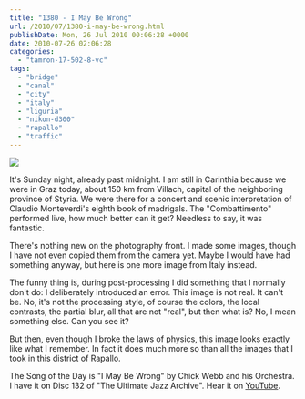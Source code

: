 ```yaml
---
title: "1380 - I May Be Wrong"
url: /2010/07/1380-i-may-be-wrong.html
publishDate: Mon, 26 Jul 2010 00:06:28 +0000
date: 2010-07-26 02:06:28
categories: 
  - "tamron-17-502-8-vc"
tags: 
  - "bridge"
  - "canal"
  - "city"
  - "italy"
  - "liguria"
  - "nikon-d300"
  - "rapallo"
  - "traffic"
---
```

<a target="_blank" href="https://d25zfm9zpd7gm5.cloudfront.net/1200x1200/2010/20100621_160528_ps.jpg"><img src="https://d25zfm9zpd7gm5.cloudfront.net/0600x0600/2010/20100621_160528_ps.jpg" /></a>

It's Sunday night, already past midnight. I am still in Carinthia because we were in Graz today, about 150 km from Villach, capital of the neighboring province of Styria. We were there for a concert and scenic interpretation of Claudio Monteverdi's eighth book of madrigals. The "Combattimento" performed live, how much better can it get? Needless to say, it was fantastic.

There's nothing new on the photography front. I made some images, though I have not even copied them from the camera yet. Maybe I would have had something anyway, but here is one more image from Italy instead.

The funny thing is, during post-processing I did something that I normally don't do: I deliberately introduced an error. This image is not real. It can't be. No, it's not the processing style, of course the colors, the local contrasts, the partial blur, all that are not "real", but then what is? No, I mean something else. Can you see it?

 But then, even though I broke the laws of physics, this image looks exactly like what I remember. In fact it does much more so than all the images that I took in this district of Rapallo.

The Song of the Day is "I May Be Wrong" by Chick Webb and his Orchestra. I have it on Disc 132 of "The Ultimate Jazz Archive". Hear it on <a target="_blank" href="http://www.youtube.com/watch?v=nEdCn6C4gQ4">YouTube</a>.
